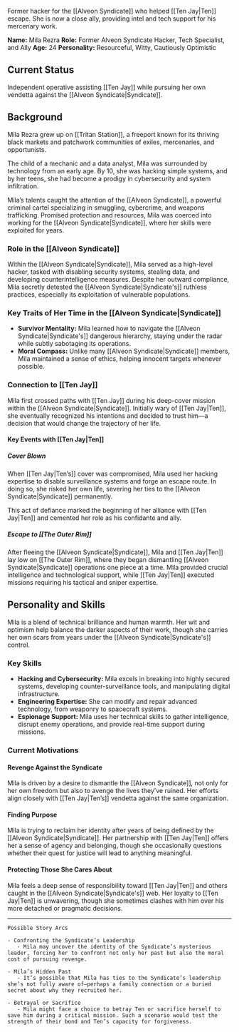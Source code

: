 Former hacker for the [[Alveon Syndicate]] who helped [[Ten Jay|Ten]] escape. She is now a close ally, providing intel and tech support for his mercenary work.

**Name:** Mila Rezra
**Role:** Former Alveon Syndicate Hacker, Tech Specialist, and Ally
**Age:** 24
**Personality:** Resourceful, Witty, Cautiously Optimistic 

## Current Status

Independent operative assisting [[Ten Jay]] while pursuing her own vendetta against the [[Alveon Syndicate|Syndicate]].

## Background

Mila Rezra grew up on [[Tritan Station]], a freeport known for its thriving black markets and patchwork communities of exiles, mercenaries, and opportunists. 

The child of a mechanic and a data analyst, Mila was surrounded by technology from an early age. By 10, she was hacking simple systems, and by her teens, she had become a prodigy in cybersecurity and system infiltration. 

Mila’s talents caught the attention of the [[Alveon Syndicate]], a powerful criminal cartel specializing in smuggling, cybercrime, and weapons trafficking. Promised protection and resources, Mila was coerced into working for the [[Alveon Syndicate|Syndicate]], where her skills were exploited for years.

### Role in the [[Alveon Syndicate]]

Within the [[Alveon Syndicate|Syndicate]], Mila served as a high-level hacker, tasked with disabling security systems, stealing data, and developing counterintelligence measures. Despite her outward compliance, Mila secretly detested the [[Alveon Syndicate|Syndicate's]] ruthless practices, especially its exploitation of vulnerable populations.

### Key Traits of Her Time in the [[Alveon Syndicate|Syndicate]]

- **Survivor Mentality:** Mila learned how to navigate the [[Alveon Syndicate|Syndicate's]] dangerous hierarchy, staying under the radar while subtly sabotaging its operations.
- **Moral Compass:** Unlike many [[Alveon Syndicate|Syndicate]] members, Mila maintained a sense of ethics, helping innocent targets whenever possible.

### Connection to [[Ten Jay]]

Mila first crossed paths with [[Ten Jay]] during his deep-cover mission within the [[Alveon Syndicate|Syndicate]]. Initially wary of [[Ten Jay|Ten]], she eventually recognized his intentions and decided to trust him—a decision that would change the trajectory of her life.

#### Key Events with [[Ten Jay|Ten]]

##### Cover Blown

When [[Ten Jay|Ten’s]] cover was compromised, Mila used her hacking expertise to disable surveillance systems and forge an escape route. In doing so, she risked her own life, severing her ties to the [[Alveon Syndicate|Syndicate]] permanently.

This act of defiance marked the beginning of her alliance with [[Ten Jay|Ten]] and cemented her role as his confidante and ally.

##### Escape to [[The Outer Rim]]

After fleeing the [[Alveon Syndicate|Syndicate]], Mila and [[Ten Jay|Ten]] lay low on [[The Outer Rim]], where they began dismantling [[Alveon Syndicate|Syndicate]] operations one piece at a time. Mila provided crucial intelligence and technological support, while [[Ten Jay|Ten]] executed missions requiring his tactical and sniper expertise.

## Personality and Skills

Mila is a blend of technical brilliance and human warmth. Her wit and optimism help balance the darker aspects of their work, though she carries her own scars from years under the [[Alveon Syndicate|Syndicate's]] control.

### Key Skills

- **Hacking and Cybersecurity:** Mila excels in breaking into highly secured systems, developing counter-surveillance tools, and manipulating digital infrastructure.
- **Engineering Expertise:** She can modify and repair advanced technology, from weaponry to spacecraft systems.
- **Espionage Support:** Mila uses her technical skills to gather intelligence, disrupt enemy operations, and provide real-time support during missions.

### Current Motivations

#### Revenge Against the Syndicate

Mila is driven by a desire to dismantle the [[Alveon Syndicate]], not only for her own freedom but also to avenge the lives they’ve ruined. Her efforts align closely with [[Ten Jay|Ten’s]] vendetta against the same organization.

#### Finding Purpose

Mila is trying to reclaim her identity after years of being defined by the [[Alveon Syndicate|Syndicate]]. Her partnership with [[Ten Jay|Ten]] offers her a sense of agency and belonging, though she occasionally questions whether their quest for justice will lead to anything meaningful.
#### Protecting Those She Cares About

Mila feels a deep sense of responsibility toward [[Ten Jay|Ten]] and others caught in the [[Alveon Syndicate|Syndicate's]] web. Her loyalty to [[Ten Jay|Ten]] is unwavering, though she sometimes clashes with him over his more detached or pragmatic decisions.

---

```
Possible Story Arcs

- Confronting the Syndicate’s Leadership
   - Mila may uncover the identity of the Syndicate’s mysterious leader, forcing her to confront not only her past but also the moral cost of pursuing revenge.

- Mila’s Hidden Past
   - It’s possible that Mila has ties to the Syndicate’s leadership she’s not fully aware of—perhaps a family connection or a buried secret about why they recruited her.

- Betrayal or Sacrifice
   - Mila might face a choice to betray Ten or sacrifice herself to save him during a critical mission. Such a scenario would test the strength of their bond and Ten’s capacity for forgiveness.
```